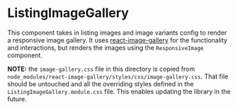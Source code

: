 # ListingImageGallery

This component takes in listing images and image variants config to render a responsive image
gallery. It uses [react-image-gallery](https://github.com/xiaolin/react-image-gallery) for the
functionality and interactions, but renders the images using the `ResponsiveImage` component.

**NOTE:** the `image-gallery.css` file in this directory is copied from
`node_modules/react-image-gallery/styles/css/image-gallery.css`. That file should be untouched and
all the overriding styles defined in the `ListingImageGallery.module.css` file. This enables
updating the library in the future.
